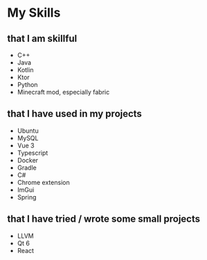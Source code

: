 # My Skills

## that I am skillful

- C++
- Java
- Kotlin
- Ktor
- Python
- Minecraft mod, especially fabric

## that I have used in my projects

- Ubuntu
- MySQL
- Vue 3
- Typescript
- Docker
- Gradle
- C#
- Chrome extension
- ImGui
- Spring

## that I have tried / wrote some small projects

- LLVM
- Qt 6
- React


